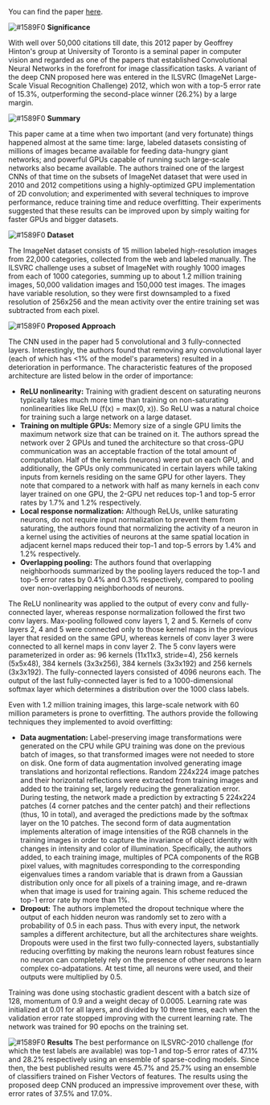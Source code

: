 You can find the paper [here](https://papers.nips.cc/paper/4824-imagenet-classification-with-deep-convolutional-neural-networks.pdf).

![#1589F0](https://placehold.it/15/1589F0/000000?text=+) **Significance**

With well over 50,000 citations till date, this 2012 paper by Geoffrey Hinton's group at University of Toronto is a seminal paper in computer vision and regarded as one of the papers that established Convolutional Neural Networks in the forefront for image classification tasks. A variant of the deep CNN proposed here was entered in the ILSVRC (ImageNet Large-Scale Visual Recognition Challenge) 2012, which won with a top-5 error rate of 15.3%, outperforming the second-place winner (26.2%) by a large margin.

![#1589F0](https://placehold.it/15/1589F0/000000?text=+) **Summary**

This paper came at a time when two important (and very fortunate) things happened almost at the same time: large, labeled datasets consisting of millions of images became available for feeding data-hungry giant networks; and powerful GPUs capable of running such large-scale networks also became available. The authors trained one of the largest CNNs of that time on the subsets of ImageNet dataset that were used in 2010 and 2012 competitions using a highly-optimized GPU implementation of 2D convolution; and experimented with several techniques to improve performance, reduce training time and reduce overfitting. Their experiments suggested that these results can be improved upon by simply waiting for faster GPUs and bigger datasets.

![#1589F0](https://placehold.it/15/1589F0/000000?text=+) **Dataset**

The ImageNet dataset consists of 15 million labeled high-resolution images from 22,000 categories, collected from the web and labeled manually. The ILSVRC challenge uses a subset of ImageNet with roughly 1000 images from each of 1000 categories, summing up to about 1.2 million training images, 50,000 validation images and 150,000 test images. The images have variable resolution, so they were first downsampled to a fixed resolution of 256x256 and the mean activity over the entire training set was subtracted from each pixel.

![#1589F0](https://placehold.it/15/1589F0/000000?text=+) **Proposed Approach**

The CNN used in the paper had 5 convolutional and 3 fully-connected layers. Interestingly, the authors found that removing any convolutional layer (each of which has <1% of the model's parameters) resulted in a deterioration in performance. The characteristic features of the proposed architecture are listed below in the order of importance:
- **ReLU nonlinearity:** Training with gradient descent on saturating neurons typically takes much more time than training on non-saturating nonlinearities like ReLU (f(x) = max(0, x)). So ReLU was a natural choice for training such a large network on a large dataset.
- **Training on multiple GPUs:** Memory size of a single GPU limits the maximum network size that can be trained on it. The authors spread the network over 2 GPUs and tuned the architecture so that cross-GPU communication was an acceptable fraction of the total amount of computation. Half of the kernels (neurons) were put on each GPU, and additionally, the GPUs only communicated in certain layers while taking inputs from kernels residing on the same GPU for other layers. They note that compared to a network with half as many kernels in each conv layer trained on one GPU, the 2-GPU net reduces top-1 and top-5 error rates by 1.7% and 1.2% respectively.
- **Local response normalization:** Although ReLUs, unlike saturating neurons, do not require input normalization to prevent them from saturating, the authors found that normalizing the activity of a neuron in a kernel using the activities of neurons at the same spatial location in adjacent kernel maps reduced their top-1 and top-5 errors by 1.4% and 1.2% respectively.
- **Overlapping pooling:** The authors found that overlapping neighborhoods summarized by the pooling layers reduced the top-1 and top-5 error rates by 0.4% and 0.3% respectively, compared to pooling over non-overlapping neighborhoods of neurons.

The ReLU nonlinearity was applied to the output of every conv and fully-connected layer, whereas response normalization followed the first two conv layers. Max-pooling followed conv layers 1, 2 and 5. Kernels of conv layers 2, 4 and 5 were connected only to those kernel maps in the previous layer that resided on the same GPU, whereas kernels of conv layer 3 were connected to all kernel maps in conv layer 2. The 5 conv layers were parameterized in order as: 96 kernels (11x11x3, stride=4), 256 kernels (5x5x48), 384 kernels (3x3x256), 384 kernels (3x3x192) and 256 kernels (3x3x192). The fully-connected layers consisted of 4096 neurons each. The output of the last fully-connected layer is fed to a 1000-dimensional softmax layer which determines a distribution over the 1000 class labels. 

Even with 1.2 million training images, this large-scale network with 60 million parameters is prone to overfitting. The authors provide the following techniques they implemented to avoid overfitting:
- **Data augmentation:** Label-preserving image transformations were generated on the CPU while GPU training was done on the previous batch of images, so that transformed images were not needed to store on disk. One form of data augmentation involved generating image translations and horizontal reflections. Random 224x224 image patches and their horizontal reflections were extracted from training images and added to the training set, largely reducing the generalization error. During testing, the network made a prediction by extracting 5 224x224 patches (4 corner patches and the center patch) and their reflections (thus, 10 in total), and averaged the predictions made by the softmax layer on the 10 patches. The second form of data augmentation implements alteration of image intensities of the RGB channels in the training images in order to capture the invariance of object identity with changes in intensity and color of illumination. Specifically, the authors added, to each training image, multiples of PCA components of the RGB pixel values, with magnitudes corresponding to the corresponding eigenvalues times a random variable that is drawn from a Gaussian distribution only once for all pixels of a training image, and re-drawn when that image is used for training again. This scheme reduced the top-1 error rate by more than 1%.
- **Dropout:** The authors implemeted the dropout technique where the output of each hidden neuron was randomly set to zero with a probability of 0.5 in each pass. Thus with every input, the network samples a different architecture, but all the architectures share weights. Dropouts were used in the first two fully-connected layers, substantially reducing overfitting by making the neurons learn robust features since no neuron can completely rely on the presence of other neurons to learn complex co-adpatations. At test time, all neurons were used, and their outputs were multiplied by 0.5.

Training was done using stochastic gradient descent with a batch size of 128, momentum of 0.9 and a weight decay of 0.0005. Learning rate was initialized at 0.01 for all layers, and divided by 10 three times, each when the validation error rate stopped improving with the current learning rate. The network was trained for 90 epochs on the training set.


![#1589F0](https://placehold.it/15/1589F0/000000?text=+) **Results**
The best performance on ILSVRC-2010 challenge (for which the test labels are available) was top-1 and top-5 error rates of 47.1% and 28.2% respectively using an ensemble of sparse-coding models. Since then, the best published results were 45.7% and 25.7% using an ensemble of classifiers trained on Fisher Vectors of features. The results using the proposed deep CNN produced an impressive improvement over these, with error rates of 37.5% and 17.0%. 
